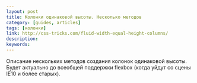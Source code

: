 ```yaml
---
layout: post
title: Колонки одинаковой высоты. Несколько методов
category: [guides, articles]
tags: [колонки]
link: http://css-tricks.com/fluid-width-equal-height-columns/
description:
keywords:
---
```


<p>Описание нескольких методов создания колонок одинаковой высоты. Будет актуально до всеобщей поддержки flexbox (когда уйдут со сцены IE10 и более старых).</p>
